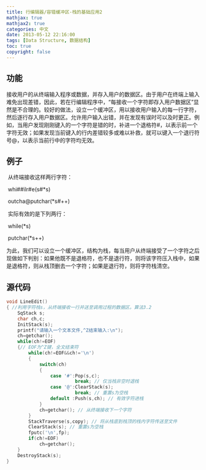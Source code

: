 ```yaml
---
title: 行编辑器/容错缓冲区-栈的基础应用2
mathjax: true
mathjax2: true
categories: 中文
date: 2013-05-12 22:16:00
tags: [Data Structure, 数据结构]
toc: true
copyright: false
---
```


## 功能

接收用户的从终端输入程序或数据，并存入用户的数据区。由于用户在终端上输入难免出现差错，因此，若在行编辑程序中，“每接收一个字符即存入用户数据区”显然是不合理的。较好的做法，设立一个缓冲区，用以接收用户输入的每一行字符，然后逐行存入用户数据区。允许用户输入出错，并在发现有误时可以及时更正。例如，当用户发现刚刚键入的一个字符是错的时，补进一个退格符#，以表示前一个字符无效；如果发现当前键入的行内差错较多或难以补救，就可以键入一个退行符号@，以表示当前行中的字符均无效。

## 例子

​         从终端接收这样两行字符：

​                            whi##ilr#e(s#*s)

​                                     outcha@putchar(*s#++)

​          实际有效的是下列两行：

​                            while(*s)

​                                     putchar(*s++)

​         为此，我们可以设立一个缓冲区，结构为栈，每当用户从终端接受了一个字符之后现做如下判别：如果他既不是退格符，也不是退行符，则将该字符压入栈中，如果是退格符，则从栈顶删去一个字符；如果是退行符，则将字符栈清空。

## 源代码

```c
void LineEdit()
{ //利用字符栈s，从终端接收一行并送至调用过程的数据区。算法3.2
	SqStack s;
	char ch,c;
	InitStack(s);
	printf("请输入一个文本文件,^Z结束输入:\n");
	ch=getchar();
	while(ch!=EOF)
	{// EOF为^Z键，全文结束符
		while(ch!=EOF&&ch!='\n')
		{
			switch(ch)
			{
				case '#':Pop(s,c);
						 break; // 仅当栈非空时退栈
				case '@':ClearStack(s);
						 break; // 重置s为空栈
				default :Push(s,ch); // 有效字符进栈
			}
			ch=getchar(); // 从终端接收下一个字符
		}
		StackTraverse(s,copy); // 将从栈底到栈顶的栈内字符传送至文件
		ClearStack(s); // 重置s为空栈
		fputc('\n',fp);
		if(ch!=EOF)
			ch=getchar();
	}
	DestroyStack(s);
}
```

